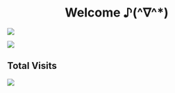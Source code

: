<!--### Hi there 👋-->

<!--
**Mzying2001/Mzying2001** is a ✨ _special_ ✨ repository because its `README.md` (this file) appears on your GitHub profile.

Here are some ideas to get you started:

- 🔭 I’m currently working on ...
- 🌱 I’m currently learning ...
- 👯 I’m looking to collaborate on ...
- 🤔 I’m looking for help with ...
- 💬 Ask me about ...
- 📫 How to reach me: ...
- 😄 Pronouns: ...
- ⚡ Fun fact: ...
-->

<h1 align="center">Welcome ♪(^∇^*)</h1>

![](https://github-readme-stats.vercel.app/api?username=Mzying2001&show_icons=true)

![](https://github-readme-stats.vercel.app/api/top-langs/?username=anuraghazra&layout=compact)

## Total Visits

![](https://count.getloli.com/get/@:Mzying2001)
